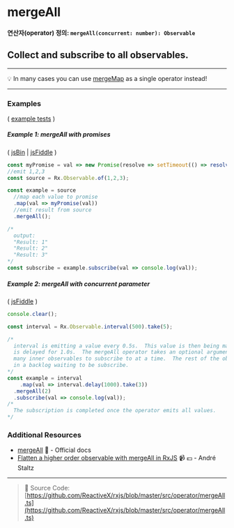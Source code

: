 # mergeAll
#### 연산자(operator) 정의: `mergeAll(concurrent: number): Observable`

## Collect and subscribe to all observables.

---
:bulb:  In many cases you can use [mergeMap](../transformation/mergemap.md) as a single operator instead!

---

### Examples

( [example tests](https://github.com/btroncone/learn-rxjs/blob/master/operators/specs/combination/mergeall-spec.ts) )

##### Example 1: mergeAll with promises

( [jsBin](http://jsbin.com/worecuhiba/1/edit?js,console) | [jsFiddle](https://jsfiddle.net/btroncone/0sc4nsxa/) )

```js
const myPromise = val => new Promise(resolve => setTimeout(() => resolve(`Result: ${val}`), 2000))
//emit 1,2,3
const source = Rx.Observable.of(1,2,3);

const example = source
  //map each value to promise
  .map(val => myPromise(val))
  //emit result from source
  .mergeAll();

/*
  output:
  "Result: 1"
  "Result: 2"
  "Result: 3"
*/
const subscribe = example.subscribe(val => console.log(val));
```

##### Example 2: mergeAll with *concurrent* parameter

( [jsFiddle](https://jsfiddle.net/zra3zxhs/) )

```js
console.clear();

const interval = Rx.Observable.interval(500).take(5);

/*
  interval is emitting a value every 0.5s.  This value is then being mapped to interval that 
  is delayed for 1.0s.  The mergeAll operator takes an optional argument that determines how 
  many inner observables to subscribe to at a time.  The rest of the observables are stored 
  in a backlog waiting to be subscribe.
*/
const example = interval
	.map(val => interval.delay(1000).take(3))
  .mergeAll(2)
  .subscribe(val => console.log(val));
/*
  The subscription is completed once the operator emits all values.
*/
```


### Additional Resources
* [mergeAll](http://reactivex.io/rxjs/class/es6/Observable.js~Observable.html#instance-method-mergeAll) :newspaper: - Official docs
* [Flatten a higher order observable with mergeAll in RxJS](https://egghead.io/lessons/rxjs-flatten-a-higher-order-observable-with-mergeall-in-rxjs?course=use-higher-order-observables-in-rxjs-effectively) :video_camera: :dollar: - André Staltz

---
> :file_folder: Source Code:  [https://github.com/ReactiveX/rxjs/blob/master/src/operator/mergeAll.ts](https://github.com/ReactiveX/rxjs/blob/master/src/operator/mergeAll.ts)
